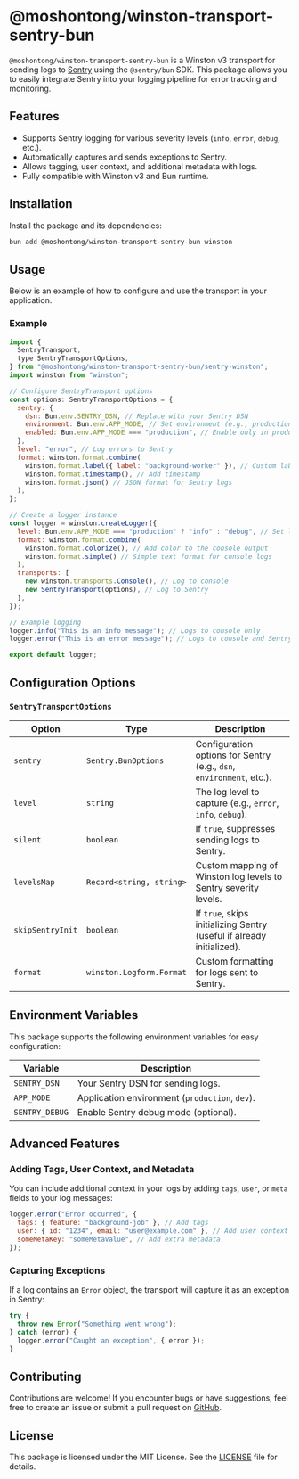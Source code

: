 # @moshontong/winston-transport-sentry-bun

`@moshontong/winston-transport-sentry-bun` is a Winston v3 transport for sending logs to [Sentry](https://sentry.io) using the `@sentry/bun` SDK. This package allows you to easily integrate Sentry into your logging pipeline for error tracking and monitoring.

## Features

- Supports Sentry logging for various severity levels (`info`, `error`, `debug`, etc.).
- Automatically captures and sends exceptions to Sentry.
- Allows tagging, user context, and additional metadata with logs.
- Fully compatible with Winston v3 and Bun runtime.

## Installation

Install the package and its dependencies:

```bash
bun add @moshontong/winston-transport-sentry-bun winston
```

## Usage

Below is an example of how to configure and use the transport in your application.

### Example

```javascript
import {
  SentryTransport,
  type SentryTransportOptions,
} from "@moshontong/winston-transport-sentry-bun/sentry-winston";
import winston from "winston";

// Configure SentryTransport options
const options: SentryTransportOptions = {
  sentry: {
    dsn: Bun.env.SENTRY_DSN, // Replace with your Sentry DSN
    environment: Bun.env.APP_MODE, // Set environment (e.g., production, staging)
    enabled: Bun.env.APP_MODE === "production", // Enable only in production
  },
  level: "error", // Log errors to Sentry
  format: winston.format.combine(
    winston.format.label({ label: "background-worker" }), // Custom label
    winston.format.timestamp(), // Add timestamp
    winston.format.json() // JSON format for Sentry logs
  ),
};

// Create a logger instance
const logger = winston.createLogger({
  level: Bun.env.APP_MODE === "production" ? "info" : "debug", // Set log level based on environment
  format: winston.format.combine(
    winston.format.colorize(), // Add color to the console output
    winston.format.simple() // Simple text format for console logs
  ),
  transports: [
    new winston.transports.Console(), // Log to console
    new SentryTransport(options), // Log to Sentry
  ],
});

// Example logging
logger.info("This is an info message"); // Logs to console only
logger.error("This is an error message"); // Logs to console and Sentry

export default logger;
```

## Configuration Options

### `SentryTransportOptions`

| Option          | Type                        | Description                                                                 |
|------------------|-----------------------------|-----------------------------------------------------------------------------|
| `sentry`         | `Sentry.BunOptions`        | Configuration options for Sentry (e.g., `dsn`, `environment`, etc.).       |
| `level`          | `string`                   | The log level to capture (e.g., `error`, `info`, `debug`).                 |
| `silent`         | `boolean`                  | If `true`, suppresses sending logs to Sentry.                              |
| `levelsMap`      | `Record<string, string>`   | Custom mapping of Winston log levels to Sentry severity levels.            |
| `skipSentryInit` | `boolean`                  | If `true`, skips initializing Sentry (useful if already initialized).      |
| `format`         | `winston.Logform.Format`   | Custom formatting for logs sent to Sentry.                                 |

## Environment Variables

This package supports the following environment variables for easy configuration:

| Variable          | Description                                      |
|--------------------|--------------------------------------------------|
| `SENTRY_DSN`       | Your Sentry DSN for sending logs.                |
| `APP_MODE`         | Application environment (`production`, `dev`).   |
| `SENTRY_DEBUG`     | Enable Sentry debug mode (optional).             |

## Advanced Features

### Adding Tags, User Context, and Metadata

You can include additional context in your logs by adding `tags`, `user`, or `meta` fields to your log messages:

```javascript
logger.error("Error occurred", {
  tags: { feature: "background-job" }, // Add tags
  user: { id: "1234", email: "user@example.com" }, // Add user context
  someMetaKey: "someMetaValue", // Add extra metadata
});
```

### Capturing Exceptions

If a log contains an `Error` object, the transport will capture it as an exception in Sentry:

```javascript
try {
  throw new Error("Something went wrong");
} catch (error) {
  logger.error("Caught an exception", { error });
}
```

## Contributing

Contributions are welcome! If you encounter bugs or have suggestions, feel free to create an issue or submit a pull request on [GitHub](https://github.com/moshOntong-IT/winston-transport-sentry-node).

## License

This package is licensed under the MIT License. See the [LICENSE](LICENSE) file for details.